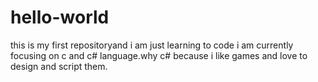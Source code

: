 # hello-world
this is my first repositoryand i am just  learning to code
i am currently focusing on c and c# language.why c# because i like games and love to design and script them.
